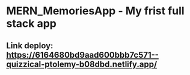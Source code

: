 # MERN_MemoriesApp - My frist full stack app
## Link deploy: https://6164680bd9aad600bbb7c571--quizzical-ptolemy-b08dbd.netlify.app/
